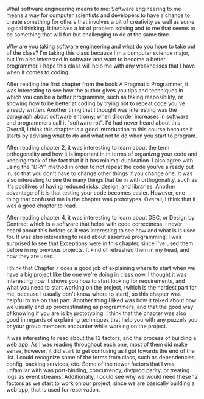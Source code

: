 What software engineering means to me:
Software engineering to me means a way for computer scientists and developers to have a chance to create something for others
that involves a bit of creativity as well as some logical thinking. It involves a lot of problem solving and to me 
that seems to be something that will fun but challenging to do at the same time. 

Why are you taking software engineering and what do you hope to take out of the class?
I'm taking this class because I'm a computer science major, but I'm also interested 
in software and want to become a better programmer. 
I hope this class will help me with any weaknesses that I have when it comes to coding. 

After reading the first chapter from the book A Pragmatic Programmer, it was interesting to see how the author gives you tips and techniques in which you can be a better programmer, such as taking resposibility, or showing how to be better at coding by trying not to repeat code you've already written. Another thing that I thought was interesting was the paragraph about software entromy; when disorder increases in software and programmers call it "software rot". I'd had never heard about this. Overall, I think this chapter is a good introduction to this course because it starts by advising what to do and what not to do when you start to program.

After reading chapter 2, it was interesting to learn about the term orthogonality and how it is important in 
in terms of organizng your code and keeping track of the fact that if it has minimal duplication. I also agree with using the 
"DRY" method in order to not repeat the code you've already put in, so that you don't have to change other things if you change one. It was also interesting to see the many things that tie in with orthogonality, such as it's positives of having reduced risks, design, and libraries. Another advantage of it is that testing your code becomes easier. However, one thing that confused me in the chapter was prototypes. Overall, I think that it was a good chapter to read.

After reading chapter 4, it was interesting to learn about DBC, or Design by Contract which
is a software that helps with code correctness. I never heard abour this before so it was interesting to see how and what is is used for. It was also interesting to read about assertive programming. I was surprised to 
see that Exceptions were in this chapter, since I've used them before in my previous projects. It kind of 
refreshed them in my head, and how they are used.

I think that Chapter 7 does a good job of explaining where to start when we have a big project,like the one we're doing in class now. I thought it was interesting how it shows you how to start looking for requirements, and what you need to start working on the project, (which is the hardest part for me, because I usually don't know where to start), so this chapter was helpful to me on that part. Another thing I liked was how it talked about how we usually end up procrastinating as programmers, and that the good way of knowing if you are is by prototyping. I think that the chapter was also good in regards of explaining techniques that help you with any puzzels you or your group members encounter while working on the project.

It was interesting to read about the 12 factors, and the process of building a web app. As I was reading throughout each one, most of them did make sense, however, it did start to get confusing as I got towards the end of the list. I could recognize some of the terms from class, such as dependencies, config, backing services, etc. Some of the newer factors that I was unfamilar with was port-binding, concurrency, div/prod parity, or treating logs as event streams. Additionally, I could see why we would need these 12 factors as we start to work on our project, since we are basically building a web app, that is used for reservation. 

